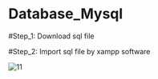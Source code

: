 # Database_Mysql

#Step_1: Download sql file


#Step_2: Import sql file by xampp software


![11](https://user-images.githubusercontent.com/78067017/147777199-2af9c4db-5025-412b-8577-a48faba4a0b5.PNG)
